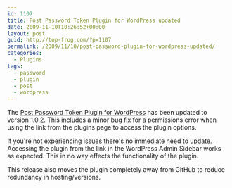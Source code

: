 ```yaml
---
id: 1107
title: Post Password Token Plugin for WordPress updated
date: 2009-11-10T10:26:52+00:00
layout: post
guid: http://top-frog.com/?p=1107
permalink: /2009/11/10/post-password-plugin-for-wordpress-updated/
categories:
  - Plugins
tags:
  - password
  - plugin
  - post
  - wordpress
---
```

The [Post Password Token Plugin for WordPress](http://wordpress.org/extend/plugins/post-password-plugin/) has been updated to version 1.0.2. This includes a minor bug fix for a permissions error when using the link from the plugins page to access the plugin options. 

If you're not experiencing issues there's no immediate need to update. Accessing the plugin from the link in the WordPress Admin Sidebar works as expected. This in no way effects the functionality of the plugin.

This release also moves the plugin completely away from GitHub to reduce redundancy in hosting/versions.